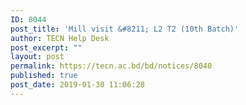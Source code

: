 ```yaml
---
ID: 8044
post_title: 'Mill visit &#8211; L2 T2 (10th Batch)'
author: TECN Help Desk
post_excerpt: ""
layout: post
permalink: https://tecn.ac.bd/bd/notices/8040
published: true
post_date: 2019-01-30 11:06:28
---
```

<!-- wp:image {"id":8041} -->
<figure class="wp-block-image"><img src="https://fs1.tecn.ac.bd/uploads/sites/2/2019/01/50921805_2178977435687742_1251445872533700608_o.jpg" alt="" class="wp-image-8041"/></figure>
<!-- /wp:image -->